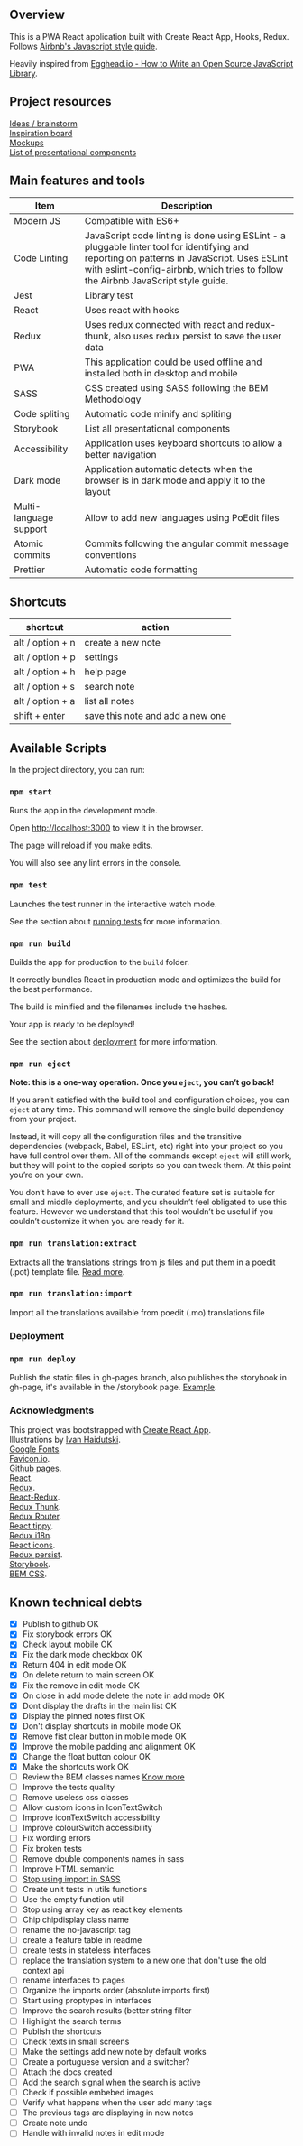 ## Overview

This is a PWA React application built with Create React App, Hooks, Redux. Follows [Airbnb's Javascript style guide](https://github.com/airbnb/javascript).

Heavily inspired from [Egghead.io - How to Write an Open Source JavaScript Library](https://egghead.io/courses/how-to-write-an-open-source-javascript-library).

## Project resources

[Ideas / brainstorm](https://github.com/rxluz/notes/blob/master/.resources/app_ideas.pdf) <br />
[Inspiration board](https://github.com/rxluz/notes/blob/master/.resources/app_inspiration_board.pdf) <br />
[Mockups](https://github.com/rxluz/notes/blob/master/.resources/app_prototype.pdf) <br />
[List of presentational components](https://rxluz.github.io/notes/storybook/?path=/story/card--card) <br />

## Main features and tools

| Item                   | Description                                                                                                                                                                                                                     |
| ---------------------- | ------------------------------------------------------------------------------------------------------------------------------------------------------------------------------------------------------------------------------- |
| Modern JS              | Compatible with ES6+                                                                                                                                                                                                            |
| Code Linting           | JavaScript code linting is done using ESLint - a pluggable linter tool for identifying and reporting on patterns in JavaScript. Uses ESLint with eslint-config-airbnb, which tries to follow the Airbnb JavaScript style guide. |
| Jest                   | Library test                                                                                                                                                                                                                    |
| React                  | Uses react with hooks                                                                                                                                                                                                           |
| Redux                  | Uses redux connected with react and redux-thunk, also uses redux persist to save the user data                                                                                                                                  |
| PWA                    | This application could be used offline and installed both in desktop and mobile                                                                                                                                                 |
| SASS                   | CSS created using SASS following the BEM Methodology                                                                                                                                                                            |
| Code spliting          | Automatic code minify and spliting                                                                                                                                                                                              |
| Storybook              | List all presentational components                                                                                                                                                                                              |
| Accessibility          | Application uses keyboard shortcuts to allow a better navigation                                                                                                                                                                |
| Dark mode              | Application automatic detects when the browser is in dark mode and apply it to the layout                                                                                                                                       |
| Multi-language support | Allow to add new languages using PoEdit files                                                                                                                                                                                   |
| Atomic commits         | Commits following the angular commit message conventions                                                                                                                                                                        |
| Prettier               | Automatic code formatting                                                                                                                                                                                                       |

## Shortcuts

| shortcut         | action                           |
| ---------------- | -------------------------------- |
| alt / option + n | create a new note                |
| alt / option + p | settings                         |
| alt / option + h | help page                        |
| alt / option + s | search note                      |
| alt / option + a | list all notes                   |
| shift + enter    | save this note and add a new one |

## Available Scripts

In the project directory, you can run:

### `npm start`

Runs the app in the development mode.<br />

Open [http://localhost:3000](http://localhost:3000) to view it in the browser.

The page will reload if you make edits.<br />

You will also see any lint errors in the console.

### `npm test`

Launches the test runner in the interactive watch mode.<br />

See the section about [running tests](https://facebook.github.io/create-react-app/docs/running-tests) for more information.

### `npm run build`

Builds the app for production to the `build` folder.<br />

It correctly bundles React in production mode and optimizes the build for the best performance.

The build is minified and the filenames include the hashes.<br />

Your app is ready to be deployed!

See the section about [deployment](https://facebook.github.io/create-react-app/docs/deployment) for more information.

### `npm run eject`

**Note: this is a one-way operation. Once you `eject`, you can’t go back!**

If you aren’t satisfied with the build tool and configuration choices, you can `eject` at any time. This command will remove the single build dependency from your project.

Instead, it will copy all the configuration files and the transitive dependencies (webpack, Babel, ESLint, etc) right into your project so you have full control over them. All of the commands except `eject` will still work, but they will point to the copied scripts so you can tweak them. At this point you’re on your own.

You don’t have to ever use `eject`. The curated feature set is suitable for small and middle deployments, and you shouldn’t feel obligated to use this feature. However we understand that this tool wouldn’t be useful if you couldn’t customize it when you are ready for it.

### `npm run translation:extract`

Extracts all the translations strings from js files and put them in a poedit (.pot) template file. [Read more](https://medium.com/front-end-weekly/3-improving-the-translations-in-your-code-dabdd1356679).

### `npm run translation:import`

Import all the translations available from poedit (.mo) translations file

### Deployment

### `npm run deploy`

Publish the static files in gh-pages branch, also publishes the storybook in gh-page, it's available in the /storybook page. [Example](https://notes.rxluz.dev/storybook).

### Acknowledgments

This project was bootstrapped with [Create React App](https://github.com/facebook/create-react-app).<br />
Illustrations by [Ivan Haidutski](https://dribbble.com/Ivan_Haidutski).<br />
[Google Fonts](https://fonts.google.com/).<br />
[Favicon.io](https://favicon.io/favicon-generator/).<br />
[Github pages](https://pages.github.com/).<br />
[React](https://reactjs.org/).<br />
[Redux](https://redux.js.org/).<br />
[React-Redux](https://react-redux.js.org/).<br />
[Redux Thunk](https://github.com/reduxjs/redux-thunk).<br />
[Redux Router](https://reacttraining.com/react-router/web/guides/quick-start).<br />
[React tippy](https://www.npmjs.com/package/react-tippy).<br />
[Redux i18n](https://github.com/APSL/redux-i18n).<br />
[React icons](https://react-icons.github.io/).<br />
[Redux persist](https://github.com/rt2zz/redux-persist).<br />
[Storybook](https://storybook.js.org/).<br />
[BEM CSS](http://getbem.com/introduction/).<br />

## Known technical debts

- [x] Publish to github OK
- [x] Fix storybook errors OK
- [x] Check layout mobile OK
- [x] Fix the dark mode checkbox OK
- [x] Return 404 in edit mode OK
- [x] On delete return to main screen OK
- [x] Fix the remove in edit mode OK
- [x] On close in add mode delete the note in add mode OK
- [x] Dont display the drafts in the main list OK
- [x] Display the pinned notes first OK
- [x] Don't display shortcuts in mobile mode OK
- [x] Remove fist clear button in mobile mode OK
- [x] Improve the mobile padding and alignment OK
- [x] Change the float button colour OK
- [x] Make the shortcuts work OK
- [ ] Review the BEM classes names [Know more](https://seesparkbox.com/foundry/bem_by_example)
- [ ] Improve the tests quality
- [ ] Remove useless css classes
- [ ] Allow custom icons in IconTextSwitch
- [ ] Improve iconTextSwitch accessibility
- [ ] Improve colourSwitch accessibility
- [ ] Fix wording errors
- [ ] Fix broken tests
- [ ] Remove double components names in sass
- [ ] Improve HTML semantic
- [ ] [Stop using import in SASS](https://github.com/sass/sass/blob/master/accepted/module-system.md#timeline)
- [ ] Create unit tests in utils functions
- [ ] Use the empty function util
- [ ] Stop using array key as react key elements
- [ ] Chip chipdisplay class name
- [ ] rename the no-javascript tag
- [ ] create a feature table in readme
- [ ] create tests in stateless interfaces
- [ ] replace the translation system to a new one that don't use the old context api
- [ ] rename interfaces to pages
- [ ] Organize the imports order (absolute imports first)
- [ ] Start using proptypes in interfaces
- [ ] Improve the search results (better string filter
- [ ] Highlight the search terms
- [ ] Publish the shortcuts
- [ ] Check texts in small screens
- [ ] Make the settings add new note by default works
- [ ] Create a portuguese version and a switcher?
- [ ] Attach the docs created
- [ ] Add the search signal when the search is active
- [ ] Check if possible embebed images
- [ ] Verify what happens when the user add many tags
- [ ] The previous tags are displaying in new notes
- [ ] Create note undo
- [ ] Handle with invalid notes in edit mode
